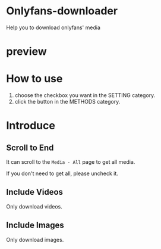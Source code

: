 # Onlyfans-downloader
Help you to download onlyfans' media

# preview


# How to use
1. choose the checkbox you want in the SETTING category.
2. click the button in the METHODS category.

# Introduce
## Scroll to End
It can scroll to the `Media - All` page to get all media.

If you don't need to get all, please uncheck it.


## Include Videos
Only download videos.

## Include Images
Only download images.
